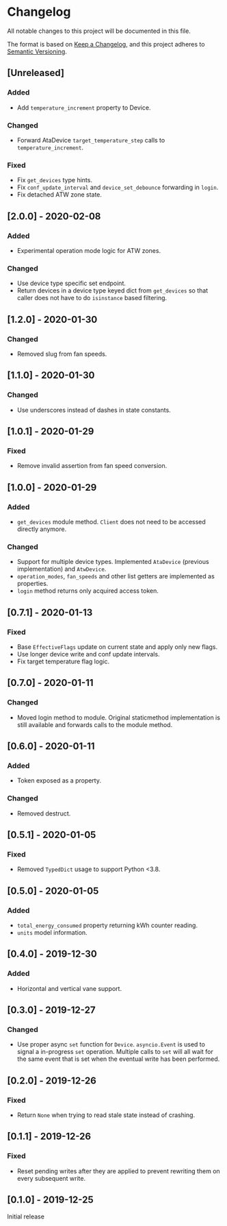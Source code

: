 # Changelog
All notable changes to this project will be documented in this file.

The format is based on [Keep a Changelog](https://keepachangelog.com/en/1.0.0/),
and this project adheres to [Semantic Versioning](https://semver.org/spec/v2.0.0.html).

## [Unreleased]
### Added
- Add `temperature_increment` property to Device.

### Changed
- Forward AtaDevice `target_temperature_step` calls to
`temperature_increment`.

### Fixed
- Fix `get_devices` type hints.
- Fix `conf_update_interval` and `device_set_debounce` forwarding in `login`.
- Fix detached ATW zone state.

## [2.0.0] - 2020-02-08
### Added
- Experimental operation mode logic for ATW zones.

### Changed
- Use device type specific set endpoint.
- Return devices in a device type keyed dict from `get_devices` so that
caller does not have to do `isinstance` based filtering.

## [1.2.0] - 2020-01-30
### Changed
- Removed slug from fan speeds.

## [1.1.0] - 2020-01-30
### Changed
- Use underscores instead of dashes in state constants.

## [1.0.1] - 2020-01-29
### Fixed
- Remove invalid assertion from fan speed conversion.

## [1.0.0] - 2020-01-29
### Added
- `get_devices` module method. `Client` does not need to be accessed
directly anymore.

### Changed
- Support for multiple device types. Implemented `AtaDevice` (previous
implementation) and `AtwDevice`.
- `operation_modes`, `fan_speeds` and other list getters are
implemented as properties.
- `login` method returns only acquired access token.

## [0.7.1] - 2020-01-13
### Fixed
- Base `EffectiveFlags` update on current state and apply only new
flags.
- Use longer device write and conf update intervals.
- Fix target temperature flag logic.

## [0.7.0] - 2020-01-11
### Changed
- Moved login method to module. Original staticmethod implementation
is still available and forwards calls to the module method.

## [0.6.0] - 2020-01-11
### Added
- Token exposed as a property.

### Changed
- Removed destruct.

## [0.5.1] - 2020-01-05
### Fixed
- Removed `TypedDict` usage to support Python <3.8.

## [0.5.0] - 2020-01-05
### Added
- `total_energy_consumed` property returning kWh counter reading.
- `units` model information.

## [0.4.0] - 2019-12-30
### Added
- Horizontal and vertical vane support.

## [0.3.0] - 2019-12-27
### Changed
- Use proper async `set` function for `Device`. `asyncio.Event` is used
to signal a in-progress `set` operation. Multiple calls to `set` will
all wait for the same event that is set when the eventual write has been performed.

## [0.2.0] - 2019-12-26
### Fixed
- Return `None` when trying to read stale state instead of crashing.

## [0.1.1] - 2019-12-26
### Fixed
- Reset pending writes after they are applied to prevent rewriting them
on every subsequent write.

## [0.1.0] - 2019-12-25
Initial release
